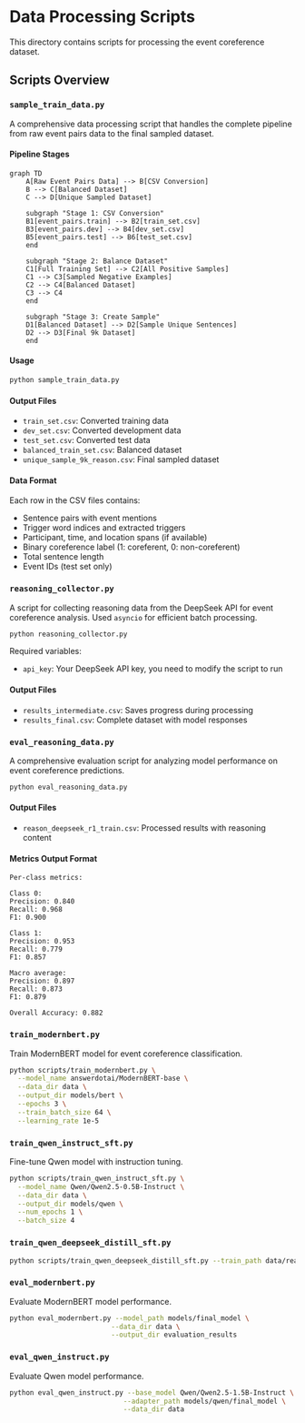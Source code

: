 # Data Processing Scripts

This directory contains scripts for processing the event coreference dataset.

## Scripts Overview

### `sample_train_data.py`

A comprehensive data processing script that handles the complete pipeline from raw event pairs data to the final sampled dataset.

#### Pipeline Stages

```mermaid
graph TD
    A[Raw Event Pairs Data] --> B[CSV Conversion]
    B --> C[Balanced Dataset]
    C --> D[Unique Sampled Dataset]
    
    subgraph "Stage 1: CSV Conversion"
    B1[event_pairs.train] --> B2[train_set.csv]
    B3[event_pairs.dev] --> B4[dev_set.csv]
    B5[event_pairs.test] --> B6[test_set.csv]
    end
    
    subgraph "Stage 2: Balance Dataset"
    C1[Full Training Set] --> C2[All Positive Samples]
    C1 --> C3[Sampled Negative Examples]
    C2 --> C4[Balanced Dataset]
    C3 --> C4
    end
    
    subgraph "Stage 3: Create Sample"
    D1[Balanced Dataset] --> D2[Sample Unique Sentences]
    D2 --> D3[Final 9k Dataset]
    end
```

#### Usage

```bash
python sample_train_data.py
```

#### Output Files

- `train_set.csv`: Converted training data
- `dev_set.csv`: Converted development data
- `test_set.csv`: Converted test data
- `balanced_train_set.csv`: Balanced dataset
- `unique_sample_9k_reason.csv`: Final sampled dataset

#### Data Format

Each row in the CSV files contains:
- Sentence pairs with event mentions
- Trigger word indices and extracted triggers
- Participant, time, and location spans (if available)
- Binary coreference label (1: coreferent, 0: non-coreferent)
- Total sentence length
- Event IDs (test set only) 

### `reasoning_collector.py`

A script for collecting reasoning data from the DeepSeek API for event coreference analysis. Used `asyncio` for efficient batch processing.

```bash
python reasoning_collector.py
```

Required variables:
- `api_key`: Your DeepSeek API key, you need to modify the script to run

#### Output Files

- `results_intermediate.csv`: Saves progress during processing
- `results_final.csv`: Complete dataset with model responses

### `eval_reasoning_data.py`

A comprehensive evaluation script for analyzing model performance on event coreference predictions.

```bash
python eval_reasoning_data.py
```

#### Output Files

- `reason_deepseek_r1_train.csv`: Processed results with reasoning content

#### Metrics Output Format

```
Per-class metrics:

Class 0:
Precision: 0.840
Recall: 0.968
F1: 0.900

Class 1:
Precision: 0.953
Recall: 0.779
F1: 0.857

Macro average:
Precision: 0.897
Recall: 0.873
F1: 0.879

Overall Accuracy: 0.882
```

### `train_modernbert.py`

Train ModernBERT model for event coreference classification.

```bash
python scripts/train_modernbert.py \
  --model_name answerdotai/ModernBERT-base \
  --data_dir data \
  --output_dir models/bert \
  --epochs 3 \
  --train_batch_size 64 \
  --learning_rate 1e-5
```

### `train_qwen_instruct_sft.py`

Fine-tune Qwen model with instruction tuning.

```bash
python scripts/train_qwen_instruct_sft.py \
  --model_name Qwen/Qwen2.5-0.5B-Instruct \
  --data_dir data \
  --output_dir models/qwen \
  --num_epochs 1 \
  --batch_size 4
```

### `train_qwen_deepseek_distill_sft.py`

```bash
python scripts/train_qwen_deepseek_distill_sft.py --train_path data/reason_deepseek_r1_train.csv --dev_path data/dev_set.csv --batch_size 2 --num_epochs 1 --eval_steps 10 --save_steps 50 --logging_steps 5
```

### `eval_modernbert.py`

Evaluate ModernBERT model performance.

```bash
python eval_modernbert.py --model_path models/final_model \
                         --data_dir data \
                         --output_dir evaluation_results
```

### `eval_qwen_instruct.py`

Evaluate Qwen model performance.

```bash
python eval_qwen_instruct.py --base_model Qwen/Qwen2.5-1.5B-Instruct \
                            --adapter_path models/qwen/final_model \
                            --data_dir data 